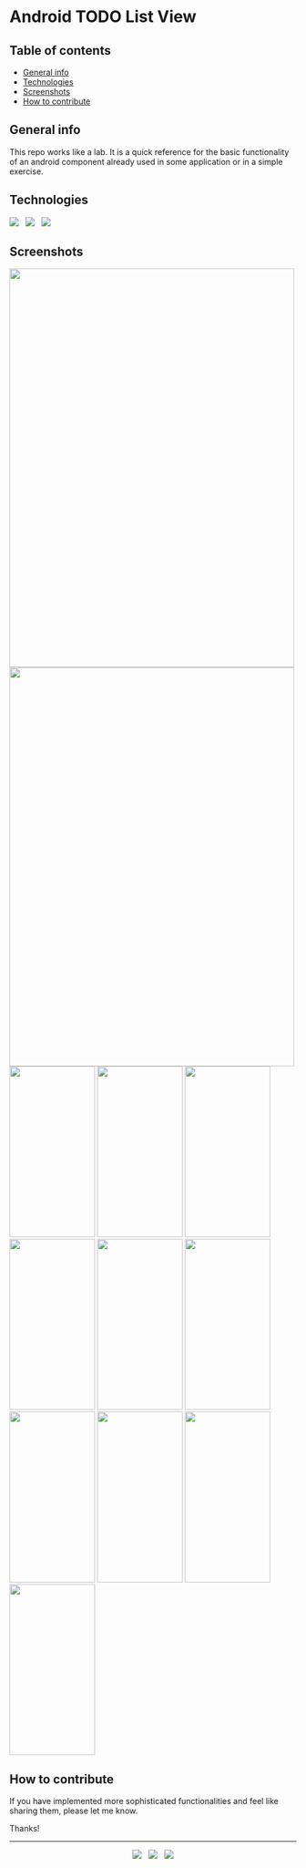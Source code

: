 # Android TODO List View


## Table of contents
* [General info](#general-info)
* [Technologies](#technologies)
* [Screenshots](#screenshots)
* [How to contribute](#how-to-contribute)


## General info
This repo works like a lab. It is a quick reference for the basic functionality of an android component already used in some application or in a simple exercise.


## Technologies

<p>
  <img src="https://img.shields.io/badge/Jakarta-Java-007396?style=for-the-badge&logo=java&logoColor=white" />&nbsp;&nbsp;
  <img src="https://img.shields.io/badge/Android%20Studio-Android-3DDC84?style=for-the-badge&logo=android&logoColor=white" />&nbsp;&nbsp;
  <img src="https://img.shields.io/badge/Build%20Tool-Gradle-02303A?style=for-the-badge&logo=gradle&logoColor=white" />&nbsp;&nbsp;
</p>


## Screenshots
<kbd><img src="https://user-images.githubusercontent.com/5893219/137249928-6e3f668b-f1fb-4535-8bb1-9d10364fb5a5.png" width="500" height="700"></kbd>
<kbd><img src="https://user-images.githubusercontent.com/5893219/137249929-036b944d-bcca-4589-8244-eaf941c39c09.png" width="500" height="700"></kbd>
<kbd><img src="https://user-images.githubusercontent.com/5893219/137249931-8045d7d3-3da0-402f-8846-9877ee8075fb.png" width="150" height="300"></kbd>
<kbd><img src="https://user-images.githubusercontent.com/5893219/137249933-5ab2b619-c018-48f7-af71-9dddd1167351.png" width="150" height="300"></kbd>
<kbd><img src="https://user-images.githubusercontent.com/5893219/137249935-29dae1d0-3d63-4cb9-ad1c-dbd05ce77efe.png" width="150" height="300"></kbd>
<kbd><img src="https://user-images.githubusercontent.com/5893219/137249936-f1104b12-4164-443e-89d4-d8cf7d2748a8.png" width="150" height="300"></kbd>
<kbd><img src="https://user-images.githubusercontent.com/5893219/137249916-811176da-6955-443c-b149-31f2747d6c63.png" width="150" height="300"></kbd>
<kbd><img src="https://user-images.githubusercontent.com/5893219/137249920-2a6aaacd-0f27-48e7-bb77-1b0a6331200a.png" width="150" height="300"></kbd>
<kbd><img src="https://user-images.githubusercontent.com/5893219/137249921-f45d4bbf-cad3-4f8c-bc50-8dca4b57157a.png" width="150" height="300"></kbd>
<kbd><img src="https://user-images.githubusercontent.com/5893219/137249923-1f7413c8-87d1-4034-a318-309d99fa9d5c.png" width="150" height="300"></kbd>
<kbd><img src="https://user-images.githubusercontent.com/5893219/137249926-6b5197ae-eb34-4052-b7c1-406c92aca9a9.png" width="150" height="300"></kbd>
<kbd><img src="https://user-images.githubusercontent.com/5893219/137249927-a7c31e6b-b898-414a-b43c-ab4592441e72.png" width="150" height="300"></kbd>


## How to contribute
If you have implemented more sophisticated functionalities and feel like sharing them, please let me know.

Thanks!

<!-- FOOTER (Author / Visit My Online Resume / Download My PDF Resume) -->
<hr>
<p align='center'>
  <a href="#"><img src="https://img.shields.io/badge/author-%C2%A9%20Siomara%20Cintia%20Pantarotto.%20All%20rights%20reserved.-008080?style=social"></a>&nbsp;&nbsp;
  <a href="https://siomara.com.br/"><img src="https://img.shields.io/badge/visit-My Online Resume-008080?style=social"></a>&nbsp;&nbsp;
  <a href="https://siomara.com.br/ResumePANTAROTTO.pdf"><img src="https://img.shields.io/badge/download-My PDF Resume-008080?style=social"></a>
</p>